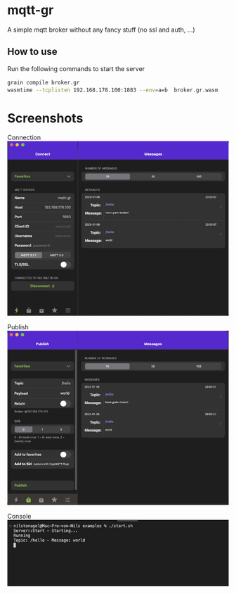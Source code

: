 # mqtt-gr

A simple mqtt broker without any fancy stuff (no ssl and auth, ...)
  
## How to use

Run the following commands to start the server

```bash
grain compile broker.gr
wasmtime --tcplisten 192.168.178.100:1883 --env=a=b  broker.gr.wasm
```

# Screenshots

Connection
![Connection](.assets/1.png)

Publish
![Publish](.assets/2.png)

Console
![Console](.assets/3.png)